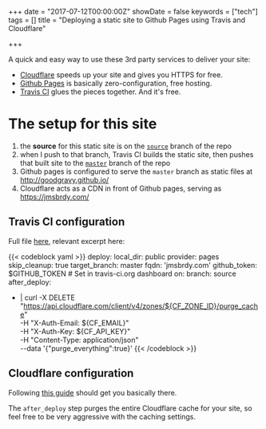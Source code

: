 +++
date = "2017-07-12T00:00:00Z"
showDate = false
keywords = ["tech"]
tags = []
title = "Deploying a static site to Github Pages using Travis and Cloudflare"

+++

A quick and easy way to use these 3rd party services to deliver your site:

* [Cloudflare](https://www.cloudflare.com/) speeds up your site and gives you HTTPS for free.
* [Github Pages](https://pages.github.com/) is basically zero-configuration, free hosting.
* [Travis CI](https://travis-ci.org/) glues the pieces together. And it's free.

<!--more-->

# The setup for this site

1. the **source** for this static site is on the [`source`](https://github.com/goodgravy/goodgravy.github.io/tree/source) branch of the repo
1. when I push to that branch, Travis CI builds the static site, then pushes that built site to the [`master`](https://github.com/goodgravy/goodgravy.github.io) branch of the repo
1. Github pages is configured to serve the `master` branch as static files at http://goodgravy.github.io/
1. Cloudflare acts as a CDN in front of Github pages, serving as https://jmsbrdy.com/

## Travis CI configuration
Full file [here](https://github.com/goodgravy/goodgravy.github.io/blob/source/.travis.yml), relevant excerpt here:

{{< codeblock yaml >}}
deploy:
  local_dir: public
  provider: pages
  skip_cleanup: true
  target_branch: master
  fqdn: 'jmsbrdy.com'
  github_token: $GITHUB_TOKEN # Set in travis-ci.org dashboard
  on:
    branch: source
after_deploy:
  - |
    curl -X DELETE "https://api.cloudflare.com/client/v4/zones/${CF_ZONE_ID}/purge_cache" \
     -H "X-Auth-Email: ${CF_EMAIL}" \
     -H "X-Auth-Key: ${CF_API_KEY}" \
     -H "Content-Type: application/json" \
     --data '{"purge_everything":true}'
{{< /codeblock >}}

## Cloudflare configuration
Following [this guide](https://blog.cloudflare.com/secure-and-fast-github-pages-with-cloudflare/) should get you basically there.

The `after_deploy` step purges the entire Cloudflare cache for your site, so feel free to be very aggressive with the caching settings.
